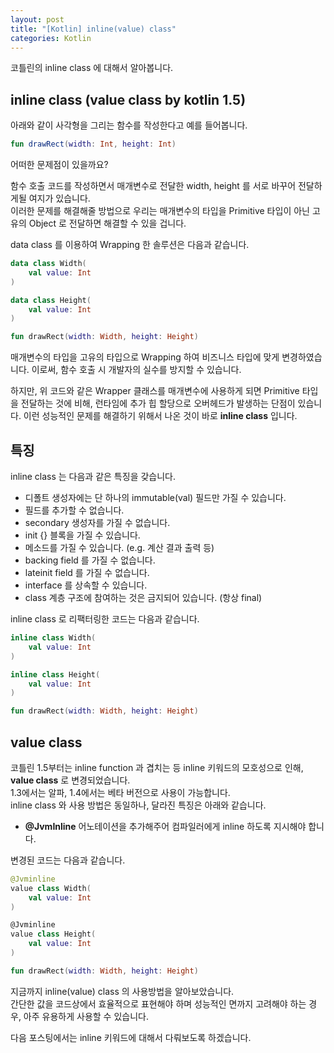 ```yaml
---
layout: post
title: "[Kotlin] inline(value) class"
categories: Kotlin
---
```


코틀린의 inline class 에 대해서 알아봅니다.

## inline class (value class by kotlin 1.5)

아래와 같이 사각형을 그리는 함수를 작성한다고 예를 들어봅니다.

~~~kotlin
fun drawRect(width: Int, height: Int)
~~~

어떠한 문제점이 있을까요?  

함수 호출 코드를 작성하면서 매개변수로 전달한 width, height 를 서로 바꾸어 전달하게될 여지가 있습니다.  
이러한 문제를 해결해줄 방법으로 우리는 매개변수의 타입을 Primitive 타입이 아닌 고유의 Object 로 전달하면 해결할 수 있을 겁니다.

data class 를 이용하여 Wrapping 한 솔루션은 다음과 같습니다.

~~~kotlin
data class Width(
    val value: Int
)

data class Height(
    val value: Int
)

fun drawRect(width: Width, height: Height)
~~~

매개변수의 타입을 고유의 타입으로 Wrapping 하여 비즈니스 타입에 맞게 변경하였습니다.
이로써, 함수 호출 시 개발자의 실수를 방지할 수 있습니다.

하지만, 위 코드와 같은 Wrapper 클래스를 매개변수에 사용하게 되면 Primitive 타입을 전달하는 것에 비해, 런타임에 추가 힙 할당으로 오버헤드가 발생하는 단점이 있습니다.
이런 성능적인 문제를 해결하기 위해서 나온 것이 바로 **inline class** 입니다.

## 특징

inline class 는 다음과 같은 특징을 갖습니다.

- 디폴트 생성자에는 단 하나의 immutable(val) 필드만 가질 수 있습니다.
- 필드를 추가할 수 없습니다.
- secondary 생성자를 가질 수 없습니다.
- init {} 블록을 가질 수 있습니다.
- 메소드를 가질 수 있습니다. (e.g. 계산 결과 출력 등)
- backing field 를 가질 수 없습니다.
- lateinit field 를 가질 수 없습니다.
- interface 를 상속할 수 있습니다.
- class 계층 구조에 참여하는 것은 금지되어 있습니다. (항상 final)

inline class 로 리팩터링한 코드는 다음과 같습니다.

~~~kotlin
inline class Width(
    val value: Int
)

inline class Height(
    val value: Int
)

fun drawRect(width: Width, height: Height)
~~~

## value class

코틀린 1.5부터는 inline function 과 겹치는 등 inline 키워드의 모호성으로 인해, **value class** 로 변경되었습니다.  
1.3에서는 알파, 1.4에서는 베타 버전으로 사용이 가능합니다.  
inline class 와 사용 방법은 동일하나, 달라진 특징은 아래와 같습니다.

- **@JvmInline** 어노테이션을 추가해주어 컴파일러에게 inline 하도록 지시해야 합니다.

변경된 코드는 다음과 같습니다.

~~~kotlin
@Jvminline
value class Width(
    val value: Int
)

@Jvminline
value class Height(
    val value: Int
)

fun drawRect(width: Width, height: Height)
~~~

지금까지 inline(value) class 의 사용방법을 알아보았습니다.  
간단한 값을 코드상에서 효율적으로 표현해야 하며 성능적인 면까지 고려해야 하는 경우, 아주 유용하게 사용할 수 있습니다.  

다음 포스팅에서는 inline 키워드에 대해서 다뤄보도록 하겠습니다.
